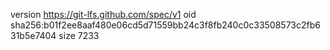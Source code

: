 version https://git-lfs.github.com/spec/v1
oid sha256:b01f2ee8aaf480e06cd5d71559bb24c3f8fb240c0c33508573c2fb631b5e7404
size 7233
